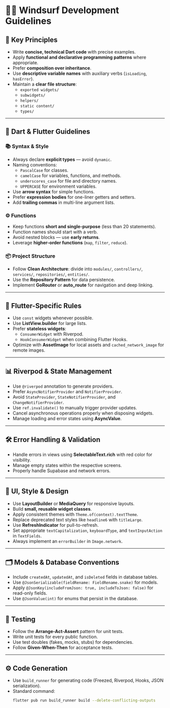 # 🏄‍♂️ Windsurf Development Guidelines

## 📌 Key Principles

- Write **concise, technical Dart code** with precise examples.
- Apply **functional and declarative programming patterns** where appropriate.
- Prefer **composition over inheritance**.
- Use **descriptive variable names** with auxiliary verbs (`isLoading`, `hasError`).
- Maintain a **clear file structure**:
  - `exported widgets/`
  - `subwidgets/`
  - `helpers/`
  - `static content/`
  - `types/`

---

## 📝 Dart & Flutter Guidelines

### 📚 Syntax & Style

- Always declare **explicit types** — avoid `dynamic`.
- Naming conventions:
  - `PascalCase` for classes.
  - `camelCase` for variables, functions, and methods.
  - `underscores_case` for file and directory names.
  - `UPPERCASE` for environment variables.
- Use **arrow syntax** for simple functions.
- Prefer **expression bodies** for one-liner getters and setters.
- Add **trailing commas** in multi-line argument lists.

### ⚙️ Functions

- Keep functions **short and single-purpose** (less than 20 statements).
- Function names should start with a verb.
- Avoid nested blocks — use **early returns**.
- Leverage **higher-order functions** (`map`, `filter`, `reduce`).

### 📦 Project Structure

- Follow **Clean Architecture**: divide into `modules/`, `controllers/`, `services/`, `repositories/`, `entities/`.
- Use the **Repository Pattern** for data persistence.
- Implement **GoRouter** or **auto_route** for navigation and deep linking.

---

## 📱 Flutter-Specific Rules

- Use `const` widgets whenever possible.
- Use **ListView.builder** for large lists.
- Prefer **stateless widgets**:
  - `ConsumerWidget` with Riverpod.
  - `HookConsumerWidget` when combining Flutter Hooks.
- Optimize with **AssetImage** for local assets and `cached_network_image` for remote images.

---

## 📊 Riverpod & State Management

- Use `@riverpod` annotation to generate providers.
- Prefer `AsyncNotifierProvider` and `NotifierProvider`.
- Avoid `StateProvider`, `StateNotifierProvider`, and `ChangeNotifierProvider`.
- Use `ref.invalidate()` to manually trigger provider updates.
- Cancel asynchronous operations properly when disposing widgets.
- Manage loading and error states using **AsyncValue**.

---

## 🛠️ Error Handling & Validation

- Handle errors in views using **SelectableText.rich** with red color for visibility.
- Manage empty states within the respective screens.
- Properly handle Supabase and network errors.

---

## 🎨 UI, Style & Design

- Use **LayoutBuilder** or **MediaQuery** for responsive layouts.
- Build **small, reusable widget classes**.
- Apply consistent themes with `Theme.of(context).textTheme`.
- Replace deprecated text styles like `headline6` with `titleLarge`.
- Use **RefreshIndicator** for pull-to-refresh.
- Set appropriate `textCapitalization`, `keyboardType`, and `textInputAction` in `TextFields`.
- Always implement an `errorBuilder` in `Image.network`.

---

## 🗂️ Models & Database Conventions

- Include `createdAt`, `updatedAt`, and `isDeleted` fields in database tables.
- Use `@JsonSerializable(fieldRename: FieldRename.snake)` for models.
- Apply `@JsonKey(includeFromJson: true, includeToJson: false)` for read-only fields.
- Use `@JsonValue(int)` for enums that persist in the database.

---

## 🧪 Testing

- Follow the **Arrange-Act-Assert** pattern for unit tests.
- Write unit tests for every public function.
- Use test doubles (fakes, mocks, stubs) for dependencies.
- Follow **Given-When-Then** for acceptance tests.

---

## ⚙️ Code Generation

- Use `build_runner` for generating code (Freezed, Riverpod, Hooks, JSON serialization).
- Standard command:
  ```bash
  flutter pub run build_runner build --delete-conflicting-outputs
  ```
